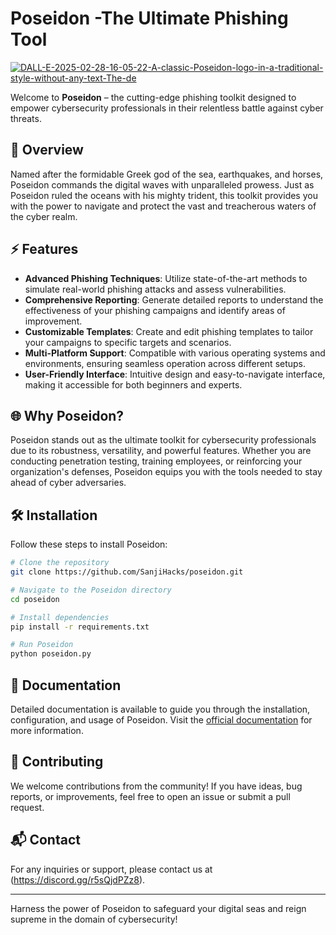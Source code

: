 # Poseidon -The Ultimate Phishing Tool
<a href='https://postimg.cc/vgBs1bbv' target='_blank'><img src='https://i.postimg.cc/vgBs1bbv/DALL-E-2025-02-28-16-05-22-A-classic-Poseidon-logo-in-a-traditional-style-without-any-text-The-de.png' border='0' alt='DALL-E-2025-02-28-16-05-22-A-classic-Poseidon-logo-in-a-traditional-style-without-any-text-The-de'/></a>

Welcome to **Poseidon** – the cutting-edge phishing toolkit designed to empower cybersecurity professionals in their relentless battle against cyber threats.

## 🌊 Overview
Named after the formidable Greek god of the sea, earthquakes, and horses, Poseidon commands the digital waves with unparalleled prowess. Just as Poseidon ruled the oceans with his mighty trident, this toolkit provides you with the power to navigate and protect the vast and treacherous waters of the cyber realm.

## ⚡ Features
- **Advanced Phishing Techniques**: Utilize state-of-the-art methods to simulate real-world phishing attacks and assess vulnerabilities.
- **Comprehensive Reporting**: Generate detailed reports to understand the effectiveness of your phishing campaigns and identify areas of improvement.
- **Customizable Templates**: Create and edit phishing templates to tailor your campaigns to specific targets and scenarios.
- **Multi-Platform Support**: Compatible with various operating systems and environments, ensuring seamless operation across different setups.
- **User-Friendly Interface**: Intuitive design and easy-to-navigate interface, making it accessible for both beginners and experts.

## 🌐 Why Poseidon?
Poseidon stands out as the ultimate toolkit for cybersecurity professionals due to its robustness, versatility, and powerful features. Whether you are conducting penetration testing, training employees, or reinforcing your organization's defenses, Poseidon equips you with the tools needed to stay ahead of cyber adversaries.

## 🛠️ Installation
Follow these steps to install Poseidon:

```bash
# Clone the repository
git clone https://github.com/SanjiHacks/poseidon.git

# Navigate to the Poseidon directory
cd poseidon

# Install dependencies
pip install -r requirements.txt

# Run Poseidon
python poseidon.py
```

## 📖 Documentation
Detailed documentation is available to guide you through the installation, configuration, and usage of Poseidon. Visit the [official documentation](https://github.com/SanjiHacks/poseidon/wiki) for more information.

## 🤝 Contributing
We welcome contributions from the community! If you have ideas, bug reports, or improvements, feel free to open an issue or submit a pull request.

## 📬 Contact
For any inquiries or support, please contact us at (https://discord.gg/r5sQjdPZz8).

---

Harness the power of Poseidon to safeguard your digital seas and reign supreme in the domain of cybersecurity!
